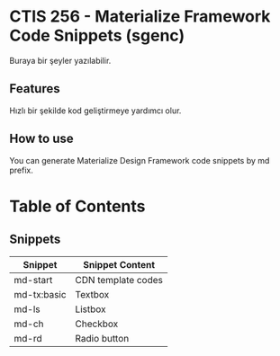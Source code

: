 # CTIS 256 - Materialize Framework Code Snippets (sgenc)

Buraya bir şeyler yazılabilir.

## Features

Hızlı bir şekilde kod geliştirmeye yardımcı olur.

## How to use

You can generate Materialize Design Framework code snippets by md prefix.

# Table of Contents
## Snippets
| Snippet | Snippet Content | 
|---------|-----------------|
| md-start | CDN template codes|
| md-tx:basic | Textbox |
| md-ls | Listbox |
| md-ch | Checkbox |
| md-rd | Radio button |
